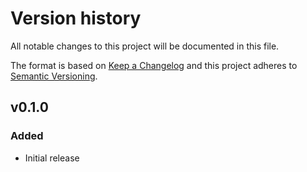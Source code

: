 # Version history

All notable changes to this project will be documented in this file.

The format is based on [Keep a Changelog][keepachangelog] and this project adheres to [Semantic Versioning][semver].

## v0.1.0

### Added

- Initial release

[keepachangelog]:https://keepachangelog.com/en/1.0.0/
[semver]:https://semver.org/spec/v2.0.0.html

